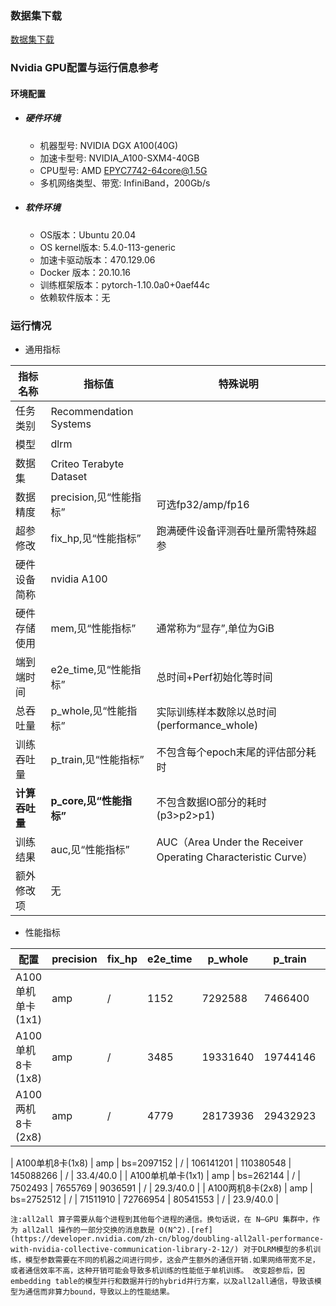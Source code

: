 ### 数据集下载

[数据集下载](../../benchmarks/dlrm/README.md#数据集下载地址)

### Nvidia GPU配置与运行信息参考
#### 环境配置

- ##### 硬件环境
    - 机器型号: NVIDIA DGX A100(40G) 
    - 加速卡型号: NVIDIA_A100-SXM4-40GB
    - CPU型号: AMD EPYC7742-64core@1.5G
    - 多机网络类型、带宽: InfiniBand，200Gb/s

- ##### 软件环境
   - OS版本：Ubuntu 20.04
   - OS kernel版本: 5.4.0-113-generic     
   - 加速卡驱动版本：470.129.06
   - Docker 版本：20.10.16
   - 训练框架版本：pytorch-1.10.0a0+0aef44c
   - 依赖软件版本：无


### 运行情况

* 通用指标

| 指标名称       | 指标值                  | 特殊说明                                                      |
| -------------- | ----------------------- | ------------------------------------------------------------- |
| 任务类别       | Recommendation Systems  |                                                               |
| 模型           | dlrm                    |                                                               |
| 数据集         | Criteo Terabyte Dataset |                                                               |
| 数据精度       | precision,见“性能指标”  | 可选fp32/amp/fp16                                             |
| 超参修改       | fix_hp,见“性能指标”     | 跑满硬件设备评测吞吐量所需特殊超参                            |
| 硬件设备简称   | nvidia A100             |                                                               |
| 硬件存储使用   | mem,见“性能指标”        | 通常称为“显存”,单位为GiB                                      |
| 端到端时间     | e2e_time,见“性能指标”   | 总时间+Perf初始化等时间                                       |
| 总吞吐量       | p_whole,见“性能指标”    | 实际训练样本数除以总时间(performance_whole)                   |
| 训练吞吐量     | p_train,见“性能指标”    | 不包含每个epoch末尾的评估部分耗时                             |
| **计算吞吐量** | **p_core,见“性能指标”** | 不包含数据IO部分的耗时(p3>p2>p1)                              |
| 训练结果       | auc,见“性能指标”        | AUC（Area Under the Receiver Operating Characteristic Curve） |
| 额外修改项     | 无                      |                                                               |

* 性能指标

| 配置              | precision | fix_hp | e2e_time | p_whole  | p_train  | p_core   | auc          | mem       |
| ----------------- | --------- | ------ | -------- | -------- | -------- | -------- | ------------ | --------- |
| A100单机单卡(1x1) | amp       | /      | 1152     | 7292588  | 7466400  | 8493416  | 0.8026/0.802 | 20.5/40.0 |
| A100单机8卡(1x8)  | amp       | /      | 3485     | 19331640 | 19744146 | 23773543 | 0.8024/0.802 | 9.8/40.0  |
| A100两机8卡(2x8)  | amp       | /      | 4779     | 28173936 | 29432923 | 34934809 | 0.8025/0.802 | 7.1/40.0  |

| A100单机8卡(1x8) | amp       | bs=2097152 | /        | 106141201 | 110380548 | 145088266 | /            | 33.4/40.0 |
| A100单机单卡(1x1) | amp       | bs=262144  | /        | 7502493   | 7655769   | 9036591   | /            | 29.3/40.0 |
| A100两机8卡(2x8) | amp       | bs=2752512 | /        | 71511910  | 72766954  | 80541553  | /            | 23.9/40.0 |

`注:all2all 算子需要从每个进程到其他每个进程的通信。换句话说，在 N–GPU 集群中，作为 all2all 操作的一部分交换的消息数是 O(N^2).[ref](https://developer.nvidia.com/zh-cn/blog/doubling-all2all-performance-with-nvidia-collective-communication-library-2-12/)
对于DLRM模型的多机训练，模型参数需要在不同的机器之间进行同步，这会产生额外的通信开销.如果网络带宽不足，或者通信效率不高，这种开销可能会导致多机训练的性能低于单机训练。
改变超参后，因embedding table的模型并行和数据并行的hybrid并行方案，以及all2all通信，导致该模型为通信而非算力bound，导致以上的性能结果。`